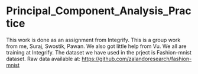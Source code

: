 # Principal_Component_Analysis_Practice
This work is done as an assignment from Integrify. This is a group work from me, Suraj, Swostik, Pawan. We also got little help from Vu.
We all are training at Integrify.
The dataset we have used in the prject is Fashion-mnist dataset. Raw data available at: https://github.com/zalandoresearch/fashion-mnist

